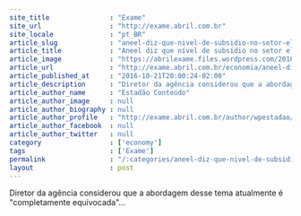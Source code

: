 ```yaml
---
site_title               : "Exame"
site_url                 : "http://exame.abril.com.br"
site_locale              : "pt_BR"
article_slug             : "aneel-diz-que-nivel-de-subsidio-no-setor-eletrico-e-insustentavel"
article_title            : "Aneel diz que nível de subsídio no setor elétrico é insustentável"
article_image            : "https://abrilexame.files.wordpress.com/2016/10/size_960_16_9_2013-12-13t151706z_1_bspe9bc16gm00_rtroptp_3_negocios-energia-leilao-transmissao1.jpg?quality=70&strip=all&w=960"
article_url              : "http://exame.abril.com.br/economia/aneel-diz-que-nivel-de-subsidio-no-setor-eletrico-e-insustentavel/"
article_published_at     : "2016-10-21T20:00:24-02:00"
article_description      : "Diretor da agência considerou que a abordagem desse tema atualmente é 'completamente equivocada'..."
article_author_name      : "Estadão Conteúdo"
article_author_image     : null
article_author_biography : null
article_author_profile   : "http://exame.abril.com.br/author/wpestadao/"
article_author_facebook  : null
article_author_twitter   : null
category                 : ['economy']
tags                     : ['Exame']
permalink                : "/:categories/aneel-diz-que-nivel-de-subsidio-no-setor-eletrico-e-insustentavel/"
layout                   : post
---
```


Diretor da agência considerou que a abordagem desse tema atualmente é "completamente equivocada"...
